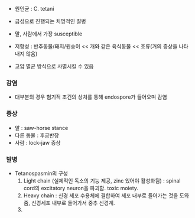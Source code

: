 

- 원인균 : C. tetani
- 급성으로 진행되는 치명적인 질병
- 말, 사람에서 가장 susceptible
- 저항성 : 반추동물/돼지/원숭이 << 개와 같은 육식동물 << 조류(거의 증상을 나타내지 않음)


- 고압 멸균 방식으로 사멸시킬 수 있음

### 감염
- 대부분의 경우 혐기적 조건의 상처를 통해 endospore가 들어오며 감염

### 증상
- 말 : saw-horse stance
- 다른 동물 : 후궁반장
- 사람 : lock-jaw 증상

### 발병
- Tetanospasmin의 구성
	1) Light chain (실제적인 독소의 기능 제공, zinc 있어야 활성화됨) : spinal cord의 excitatory neuron을 파괴함. toxic moiety.
	2) Heavy chain : 신경 세포 수용체에 결합하여 세포 내부로 들어가는 것을 도와줌, 신경세포 내부로 들어가서 중추 신경계.
	4) 